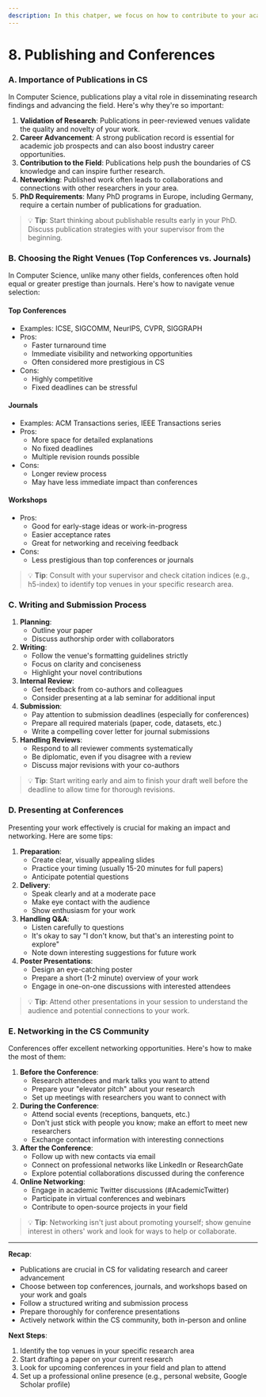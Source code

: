 ```yaml
---
description: In this chatper, we focus on how to contribute to your academic growth.
---
```


# 8. Publishing and Conferences

### A. Importance of Publications in CS

In Computer Science, publications play a vital role in disseminating research findings and advancing the field. Here's why they're so important:

1. **Validation of Research**: Publications in peer-reviewed venues validate the quality and novelty of your work.
2. **Career Advancement**: A strong publication record is essential for academic job prospects and can also boost industry career opportunities.
3. **Contribution to the Field**: Publications help push the boundaries of CS knowledge and can inspire further research.
4. **Networking**: Published work often leads to collaborations and connections with other researchers in your area.
5. **PhD Requirements**: Many PhD programs in Europe, including Germany, require a certain number of publications for graduation.

> 💡 **Tip**: Start thinking about publishable results early in your PhD. Discuss publication strategies with your supervisor from the beginning.

### B. Choosing the Right Venues (Top Conferences vs. Journals)

In Computer Science, unlike many other fields, conferences often hold equal or greater prestige than journals. Here's how to navigate venue selection:

#### Top Conferences

* Examples: ICSE, SIGCOMM, NeurIPS, CVPR, SIGGRAPH
* Pros:
  * Faster turnaround time
  * Immediate visibility and networking opportunities
  * Often considered more prestigious in CS
* Cons:
  * Highly competitive
  * Fixed deadlines can be stressful

#### Journals

* Examples: ACM Transactions series, IEEE Transactions series
* Pros:
  * More space for detailed explanations
  * No fixed deadlines
  * Multiple revision rounds possible
* Cons:
  * Longer review process
  * May have less immediate impact than conferences

#### Workshops

* Pros:
  * Good for early-stage ideas or work-in-progress
  * Easier acceptance rates
  * Great for networking and receiving feedback
* Cons:
  * Less prestigious than top conferences or journals

> 💡 **Tip**: Consult with your supervisor and check citation indices (e.g., h5-index) to identify top venues in your specific research area.

### C. Writing and Submission Process

1. **Planning**:
   * Outline your paper
   * Discuss authorship order with collaborators
2. **Writing**:
   * Follow the venue's formatting guidelines strictly
   * Focus on clarity and conciseness
   * Highlight your novel contributions
3. **Internal Review**:
   * Get feedback from co-authors and colleagues
   * Consider presenting at a lab seminar for additional input
4. **Submission**:
   * Pay attention to submission deadlines (especially for conferences)
   * Prepare all required materials (paper, code, datasets, etc.)
   * Write a compelling cover letter for journal submissions
5. **Handling Reviews**:
   * Respond to all reviewer comments systematically
   * Be diplomatic, even if you disagree with a review
   * Discuss major revisions with your co-authors

> 💡 **Tip**: Start writing early and aim to finish your draft well before the deadline to allow time for thorough revisions.

### D. Presenting at Conferences

Presenting your work effectively is crucial for making an impact and networking. Here are some tips:

1. **Preparation**:
   * Create clear, visually appealing slides
   * Practice your timing (usually 15-20 minutes for full papers)
   * Anticipate potential questions
2. **Delivery**:
   * Speak clearly and at a moderate pace
   * Make eye contact with the audience
   * Show enthusiasm for your work
3. **Handling Q\&A**:
   * Listen carefully to questions
   * It's okay to say "I don't know, but that's an interesting point to explore"
   * Note down interesting suggestions for future work
4. **Poster Presentations**:
   * Design an eye-catching poster
   * Prepare a short (1-2 minute) overview of your work
   * Engage in one-on-one discussions with interested attendees

> 💡 **Tip**: Attend other presentations in your session to understand the audience and potential connections to your work.

### E. Networking in the CS Community

Conferences offer excellent networking opportunities. Here's how to make the most of them:

1. **Before the Conference**:
   * Research attendees and mark talks you want to attend
   * Prepare your "elevator pitch" about your research
   * Set up meetings with researchers you want to connect with
2. **During the Conference**:
   * Attend social events (receptions, banquets, etc.)
   * Don't just stick with people you know; make an effort to meet new researchers
   * Exchange contact information with interesting connections
3. **After the Conference**:
   * Follow up with new contacts via email
   * Connect on professional networks like LinkedIn or ResearchGate
   * Explore potential collaborations discussed during the conference
4. **Online Networking**:
   * Engage in academic Twitter discussions (#AcademicTwitter)
   * Participate in virtual conferences and webinars
   * Contribute to open-source projects in your field

> 💡 **Tip**: Networking isn't just about promoting yourself; show genuine interest in others' work and look for ways to help or collaborate.

***

**Recap**:

* Publications are crucial in CS for validating research and career advancement
* Choose between top conferences, journals, and workshops based on your work and goals
* Follow a structured writing and submission process
* Prepare thoroughly for conference presentations
* Actively network within the CS community, both in-person and online

**Next Steps**:

1. Identify the top venues in your specific research area
2. Start drafting a paper on your current research
3. Look for upcoming conferences in your field and plan to attend
4. Set up a professional online presence (e.g., personal website, Google Scholar profile)
